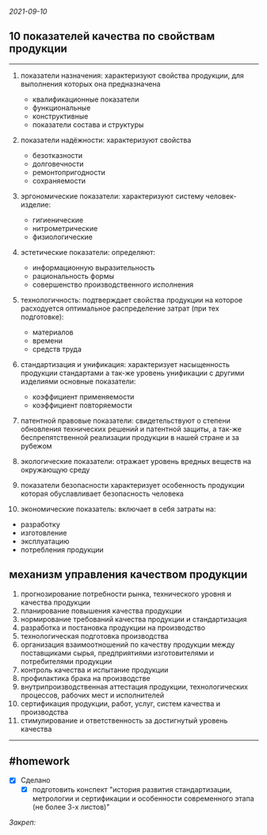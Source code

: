 *2021-09-10*

## 10 показателей качества по свойствам продукции
---

1. показатели назначения:
	характеризуют свойства продукции, для выполнения которых она предназначена
	- квалификационные показатели
	- функциональные
	- конструктивные
	- показатели состава и структуры

2. показатели надёжности:
	характеризуют свойства 
	- безотказности
	- долговечности
	- ремонтопригодности
	- сохраняемости

3. эргономические показатели:
	характеризуют систему человек-изделие:
	- гигиенические
	- нитрометрические
	- физиологические

4. эстетические показатели:
	определяют:
	- информационную выразительность
	- рациональность формы
	- совершенство производственного исполнения

5. технологичность:
	подтверждает свойства продукции на которое расходуется оптимальное распределение затрат (при тех подготовке):
	- материалов
	- времени
	- средств труда

6. стандартизация и унификация:
	характеризует насыщенность продукции стандартами а так-же уровень унификации с другими изделиями
	основные показатели:
	- коэффициент применяемости
	- коэффициент повторяемости

7. патентной правовые показатели:
	свидетельствуют о степени обновления технических решений и патентной защиты, а так-же беспрепятственной реализации продукции в нашей стране и за рубежом
	
8. экологические показатели:
	отражает уровень вредных веществ на окружающую среду

9. показатели безопасности
	характеризует особенность продукции которая обуславливает безопасность человека

10. экономические показатель:
	включает в себя затраты на:
 - разработку
 - изготовление
 - эксплуатацию
 - потребления продукции

## механизм управления качеством продукции

1. прогнозирование потребности рынка, технического уровня и качества продукции
2. планирование повышения качества продукции
3. нормирование требований качества продукции и стандартизация
4. разработка и постановка продукции на производство
5. технологическая подготовка производства
6. организация взаимоотношений по качеству продукции между поставщиками сырья, предприятиями изготовителями и потребителями продукции
7. контроль качества и испытание продукции
8. профилактика брака на производстве
9. внутрипроизводственная аттестация продукции, технологических процессов, рабочих мест и исполнителей
10. сертификация продукции, работ, услуг, систем качества и производства
11. стимулирование и ответственность за достигнутый уровень качества

---

##    #homework 

- [x]  Сделано
	- [x]  подготовить конспект "история развития стандартизации, метрологии и сертификации и особенности современного этапа (не более 3-х листов)"

_Закреп:_
